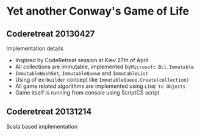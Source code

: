 Yet another Conway's Game of Life
=================================

Coderetreat 20130427
--------------------

Implementation details
* Inspired by CodeRetreat session at Kiev 27th of April
* All collections are immutable, implemented by`Microsoft.Bcl.Immutable`
 * `ImmutableHashSet`, `ImmutableQueue` and `ImmutableList`
 * Using of ex-`builder` concept like `ImmutableQueue.Create(collection)`
* All game related algorithms are implemented using `LINQ to Objects`
* Game itself is running from console using ScriptCS script

Coderetreat 20131214
--------------------

Scala based implementation
